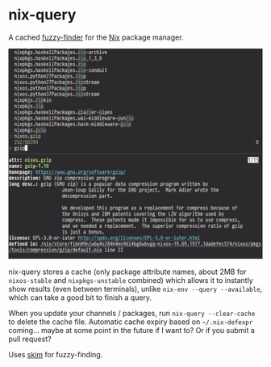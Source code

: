 # nix-query

A cached [fuzzy-finder][skim] for the [Nix] package manager.

![A screenshot of nix-query running, displaying a fuzzy-search for gzip and a preview pane displaying information about the package such as its version, license, long description, homepage, and more.][screenshot]

nix-query stores a cache (only package attribute names, about 2MB for
`nixos-stable` and `nixpkgs-unstable` combined) which allows it to instantly
show results (even between terminals), unlike `nix-env --query --available`,
which can take a good bit to finish a query.

When you update your channels / packages, run `nix-query --clear-cache` to
delete the cache file. Automatic cache expiry based on `~/.nix-defexpr`
coming... maybe at some point in the future if I want to? Or if you submit a
pull request?

Uses [skim] for fuzzy-finding.

[skim]: https://github.com/lotabout/skim
[Nix]: https://nixos.org/nix/
[screenshot]: https://raw.githubusercontent.com/9999years/nix-query/master/img/screenshot-gzip.png